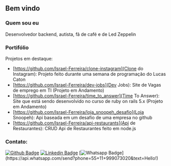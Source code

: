 ## Bem vindo


### Quem sou eu

Desenvolvedor backend, autista, fã de café e de Led Zeppelin 

### Portifólio 

Projetos em destaque: 

* [https://github.com/Israel-Ferreira/clone-instagram](Clone do Instagram): Projeto feito durante uma semana de programação do Lucas Caton
* [https://github.com/Israel-Ferreira/dev-jobs](Dev Jobs): Site de Vagas de emprego em TI  (Projeto em Andamento)
* [https://github.com/Israel-Ferreira/time_to_answer](Time To Answer): Site que está sendo desenvolvido no curso de ruby on rails 5.x (Projeto em Andamento)
* [https://github.com/Israel-Ferreira/loja_snoopeh_desafio](Loja Snoopeh): Api baseada em um desafio de uma empresa no github
* [https://github.com/Israel-Ferreira/api-restaurants](Api de Restaurantes): CRUD Api de Restaurantes feito em node.js


### Contato: 

[![Github Badge](https://img.shields.io/badge/-Github-000?style=flat-square&logo=Github&logoColor=white&link=https://github.com/Israel-Ferreira)](https://github.com/Israel-Ferreira)
[![Linkedin Badge](https://img.shields.io/badge/-LinkedIn-blue?style=flat-square&logo=Linkedin&logoColor=white&link=https://www.linkedin.com/in/israel-de-souza-601a9a16a/)](https://www.linkedin.com/in/israel-de-souza-601a9a16a/)
[![Whatsapp Badge](https://img.shields.io/badge/-Whatsapp-4CA143?style=flat-square&labelColor=4CA143&logo=whatsapp&logoColor=white&link=https://api.whatsapp.com/send?phone=55+11+999073020&text=Hello!)](https://api.whatsapp.com/send?phone=55+11+999073020&text=Hello!)




